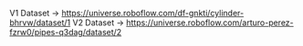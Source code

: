 V1 Dataset -> https://universe.roboflow.com/df-gnkti/cylinder-bhrvw/dataset/1
V2 Dataset -> https://universe.roboflow.com/arturo-perez-fzrw0/pipes-q3dag/dataset/2